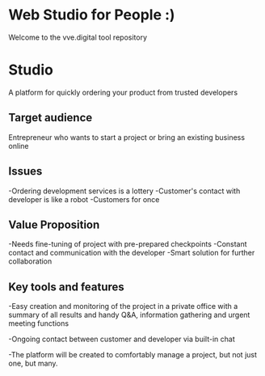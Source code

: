 # Web Studio for People :)

Welcome to the vve.digital tool repository

# Studio

A platform for quickly ordering your product from trusted developers

## Target audience

Entrepreneur who wants to start a project or bring an existing business online

## Issues

-Ordering development services is a lottery
-Customer's contact with developer is like a robot
-Customers for once

## Value Proposition

-Needs fine-tuning of project with pre-prepared checkpoints
-Constant contact and communication with the developer
-Smart solution for further collaboration

## Key tools and features

-Easy creation and monitoring of the project in a private office with a summary of all results and handy Q&A, information gathering and urgent meeting functions

-Ongoing contact between customer and developer via built-in chat

-The platform will be created to comfortably manage a project, but not just one, but many.

